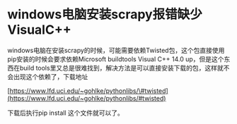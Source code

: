 # windows电脑安装scrapy报错缺少VisualC++

windows电脑在安装scrapy的时候，可能需要依赖Twisted包，这个包直接使用pip安装的时候会要求依赖Microsoft buildtools Visual C++ 14.0 up，但是这个东西在build tools里又总是很难找到，解决方法是可以直接安装下载的包，这样就不会出现这个依赖了，下载地址

[https://www.lfd.uci.edu/~gohlke/pythonlibs/\#twisted](https://www.lfd.uci.edu/~gohlke/pythonlibs/#twisted)

下载后执行pip install 这个文件就可以了。

